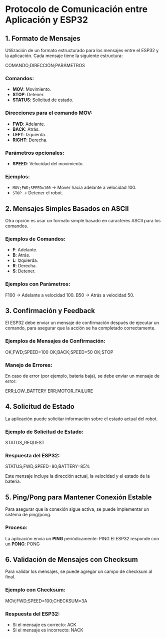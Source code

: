 # Protocolo de Comunicación entre Aplicación y ESP32

## 1. Formato de Mensajes
Utilización de un formato estructurado para los mensajes entre el ESP32 y la aplicación. Cada mensaje tiene la siguiente estructura:

COMANDO;DIRECCIÓN;PARÁMETROS

### Comandos:
- **MOV**: Movimiento.
- **STOP**: Detener.
- **STATUS**: Solicitud de estado.

### Direcciones para el comando MOV:
- **FWD**: Adelante.
- **BACK**: Atrás.
- **LEFT**: Izquierda.
- **RIGHT**: Derecha.

### Parámetros opcionales:
- **SPEED**: Velocidad del movimiento.

### Ejemplos:
- `MOV;FWD;SPEED=100` → Mover hacia adelante a velocidad 100.
- `STOP` → Detener el robot.

## 2. Mensajes Simples Basados en ASCII
Otra opción es usar un formato simple basado en caracteres ASCII para los comandos.

### Ejemplos de Comandos:
- **F**: Adelante.
- **B**: Atrás.
- **L**: Izquierda.
- **R**: Derecha.
- **S**: Detener.

### Ejemplos con Parámetros:

F100 → Adelante a velocidad 100. 
B50 → Atrás a velocidad 50.

## 3. Confirmación y Feedback
El ESP32 debe enviar un mensaje de confirmación después de ejecutar un comando, para asegurar que la acción se ha completado correctamente.

### Ejemplos de Mensajes de Confirmación:

OK;FWD;SPEED=100 
OK;BACK;SPEED=50 
OK;STOP

### Manejo de Errores:
En caso de error (por ejemplo, batería baja), se debe enviar un mensaje de error:

ERR;LOW_BATTERY 
ERR;MOTOR_FAILURE

## 4. Solicitud de Estado
La aplicación puede solicitar información sobre el estado actual del robot.

### Ejemplo de Solicitud de Estado:
STATUS_REQUEST

### Respuesta del ESP32:
STATUS;FWD;SPEED=80;BATTERY=85%

Este mensaje incluye la dirección actual, la velocidad y el estado de la batería.

## 5. Ping/Pong para Mantener Conexión Estable
Para asegurar que la conexión sigue activa, se puede implementar un sistema de ping/pong.

### Proceso:
La aplicación envía un **PING** periódicamente:
PING
El ESP32 responde con un **PONG**:
PONG

## 6. Validación de Mensajes con Checksum
Para validar los mensajes, se puede agregar un campo de checksum al final.

### Ejemplo con Checksum:
MOV;FWD;SPEED=100;CHECKSUM=3A

### Respuesta del ESP32:
- Si el mensaje es correcto:
ACK
- Si el mensaje es incorrecto:
NACK
